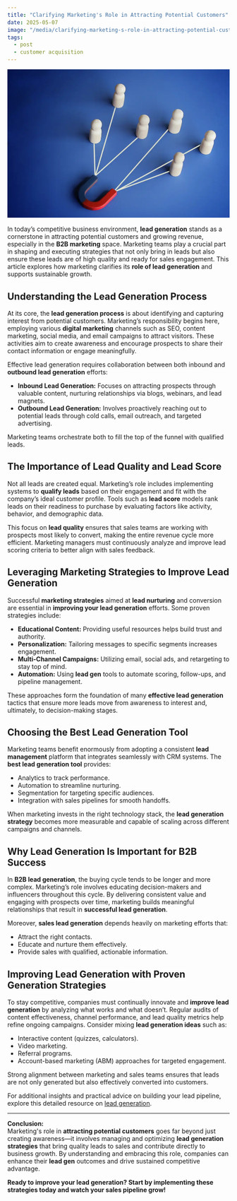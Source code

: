 ```yaml
---
title: "Clarifying Marketing's Role in Attracting Potential Customers"
date: 2025-05-07
image: "/media/clarifying-marketing-s-role-in-attracting-potential-customers.webp"
tags:
  - post
  - customer acquisition
---
```


![Clarifying Marketing's Role in Attracting Potential Customers](/media/clarifying-marketing-s-role-in-attracting-potential-customers.webp)

In today’s competitive business environment, **lead generation** stands as a cornerstone in attracting potential customers and growing revenue, especially in the **B2B marketing** space. Marketing teams play a crucial part in shaping and executing strategies that not only bring in leads but also ensure these leads are of high quality and ready for sales engagement. This article explores how marketing clarifies its **role of lead generation** and supports sustainable growth.

## Understanding the Lead Generation Process

At its core, the **lead generation process** is about identifying and capturing interest from potential customers. Marketing’s responsibility begins here, employing various **digital marketing** channels such as SEO, content marketing, social media, and email campaigns to attract visitors. These activities aim to create awareness and encourage prospects to share their contact information or engage meaningfully.

Effective lead generation requires collaboration between both inbound and **outbound lead generation** efforts:

- **Inbound Lead Generation:** Focuses on attracting prospects through valuable content, nurturing relationships via blogs, webinars, and lead magnets.
- **Outbound Lead Generation:** Involves proactively reaching out to potential leads through cold calls, email outreach, and targeted advertising.

Marketing teams orchestrate both to fill the top of the funnel with qualified leads.

## The Importance of Lead Quality and Lead Score

Not all leads are created equal. Marketing’s role includes implementing systems to **qualify leads** based on their engagement and fit with the company’s ideal customer profile. Tools such as **lead score** models rank leads on their readiness to purchase by evaluating factors like activity, behavior, and demographic data.

This focus on **lead quality** ensures that sales teams are working with prospects most likely to convert, making the entire revenue cycle more efficient. Marketing managers must continuously analyze and improve lead scoring criteria to better align with sales feedback.

## Leveraging Marketing Strategies to Improve Lead Generation

Successful **marketing strategies** aimed at **lead nurturing** and conversion are essential in **improving your lead generation** efforts. Some proven strategies include:

- **Educational Content:** Providing useful resources helps build trust and authority.
- **Personalization:** Tailoring messages to specific segments increases engagement.
- **Multi-Channel Campaigns:** Utilizing email, social ads, and retargeting to stay top of mind.
- **Automation:** Using **lead gen** tools to automate scoring, follow-ups, and pipeline management.

These approaches form the foundation of many **effective lead generation** tactics that ensure more leads move from awareness to interest and, ultimately, to decision-making stages.

## Choosing the Best Lead Generation Tool

Marketing teams benefit enormously from adopting a consistent **lead management** platform that integrates seamlessly with CRM systems. The **best lead generation tool** provides:

- Analytics to track performance.
- Automation to streamline nurturing.
- Segmentation for targeting specific audiences.
- Integration with sales pipelines for smooth handoffs.

When marketing invests in the right technology stack, the **lead generation strategy** becomes more measurable and capable of scaling across different campaigns and channels.

## Why Lead Generation Is Important for B2B Success

In **B2B lead generation**, the buying cycle tends to be longer and more complex. Marketing’s role involves educating decision-makers and influencers throughout this cycle. By delivering consistent value and engaging with prospects over time, marketing builds meaningful relationships that result in **successful lead generation**.

Moreover, **sales lead generation** depends heavily on marketing efforts that:

- Attract the right contacts.
- Educate and nurture them effectively.
- Provide sales with qualified, actionable information.

## Improving Lead Generation with Proven Generation Strategies

To stay competitive, companies must continually innovate and **improve lead generation** by analyzing what works and what doesn’t. Regular audits of content effectiveness, channel performance, and lead quality metrics help refine ongoing campaigns. Consider mixing **lead generation ideas** such as:

- Interactive content (quizzes, calculators).
- Video marketing.
- Referral programs.
- Account-based marketing (ABM) approaches for targeted engagement.

Strong alignment between marketing and sales teams ensures that leads are not only generated but also effectively converted into customers.

For additional insights and practical advice on building your lead pipeline, explore this detailed resource on [lead generation](https://leadcraftr.com/posts/lead-generation/).

---

**Conclusion:**  
Marketing's role in **attracting potential customers** goes far beyond just creating awareness—it involves managing and optimizing **lead generation strategies** that bring quality leads to sales and contribute directly to business growth. By understanding and embracing this role, companies can enhance their **lead gen** outcomes and drive sustained competitive advantage.

**Ready to improve your lead generation? Start by implementing these strategies today and watch your sales pipeline grow!**
